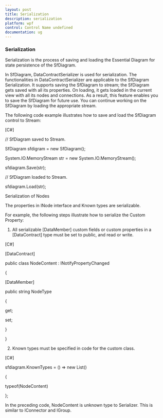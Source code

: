 ```yaml
---
layout: post
title: Serialization
description: serialization
platform: wpf
control: Control Name undefined
documentation: ug
---
```


### Serialization

Serialization is the process of saving and loading the Essential Diagram for state persistence of the SfDiagram.



In SfDiagram, DataContractSerializer is used for serialization. The functionalities in DataContractSerializer are applicable to the SfDiagram Serialization. It supports saving the SfDiagram to stream; the SfDiagram gets saved with all its properties. On loading, it gets loaded in the current view with all its nodes and connections. As a result, this feature enables you to save the SfDiagram for future use. You can continue working on the SfDiagram by loading the appropriate stream.


The following code example illustrates how to save and load the SfDiagram control to Stream:

[C#]



// SfDiagram saved to Stream.

SfDiagram sfdigram = new SfDiagram();

System.IO.MemoryStream str = new System.IO.MemoryStream();

sfdiagram.Save(str);



// SfDiagram loaded to Stream.

sfdiagram.Load(str);



Serialization of Nodes

The properties in INode interface and Known types are serializable.

For example, the following steps illustrate how to serialize the Custom Property:


1. All serializable [DataMember] custom fields or custom properties in a [DataContract] type must be set to public, and read or write.



[C#]



[DataContract]

public class NodeContent : INotifyPropertyChanged

{

[DataMember]

public string NodeType

{

get;

set;            

}

}



2. Known types must be specified in code for the custom class.



[C#]



sfdiagram.KnownTypes = () => new List<Type>()

{

typeof(NodeContent)

};



In the preceding code, NodeContent is unknown type to Serializer. This is similar to IConnector and IGroup.



